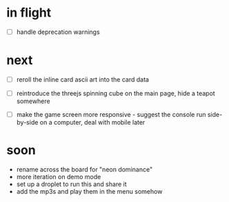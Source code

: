 # in flight
* [ ] handle deprecation warnings

# next 
* [ ] reroll the inline card ascii art into the card data
* [ ] reintroduce the threejs spinning cube on the main page, hide a teapot somewhere
* [ ] make the game screen more responsive - suggest the console run side-by-side on a computer, deal with mobile later


# soon
* rename across the board for "neon dominance"
* more iteration on demo mode
* set up a droplet to run this and share it
* add the mp3s and play them in the menu somehow